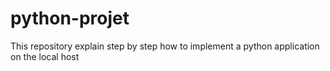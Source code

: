 # python-projet
This repository explain step by step how to implement a python application on the local host  
